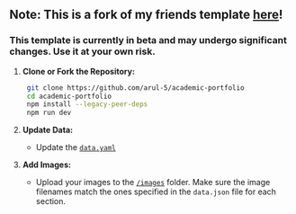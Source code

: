 ## **Note:  This is a fork of my friends template [here](https://github.com/vaishnav-mk/academic-portfolio)!**
### This template is currently in beta and may undergo significant changes. Use it at your own risk.
1. **Clone or Fork the Repository:**

   ```bash
    git clone https://github.com/arul-5/academic-portfolio
    cd academic-portfolio
    npm install --legacy-peer-deps
    npm run dev
   ```
2. **Update Data:**

   - Update the [`data.yaml`](https://github.com/stanleyedward/academic-portfolio/blob/master/src/data/data.yaml) 

3. **Add Images:**

   - Upload your images to the [`/images`](https://github.com/arul-5/academic-portfolio/tree/master/static/images) folder. Make sure the image filenames match the ones specified in the `data.json` file for each section.
